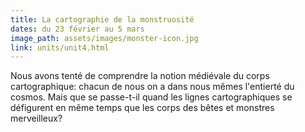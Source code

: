 ```yaml
---
title: La cartographie de la monstruosité
dates: du 23 février au 5 mars
image_path: assets/images/monster-icon.jpg
link: units/unit4.html
---
```

Nous avons tenté de comprendre la notion médiévale du corps cartographique: chacun de nous on a dans nous mêmes l'entierté du cosmos. Mais que se passe-t-il quand les lignes cartographiques se défigurent en même temps que les corps des bêtes et monstres merveilleux?